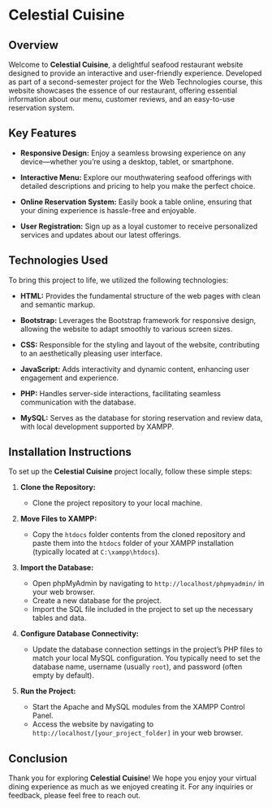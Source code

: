 # Celestial Cuisine

## Overview

Welcome to **Celestial Cuisine**, a delightful seafood restaurant website designed to provide an interactive and user-friendly experience. Developed as part of a second-semester project for the Web Technologies course, this website showcases the essence of our restaurant, offering essential information about our menu, customer reviews, and an easy-to-use reservation system.

## Key Features

- **Responsive Design:** Enjoy a seamless browsing experience on any device—whether you’re using a desktop, tablet, or smartphone.
  
- **Interactive Menu:** Explore our mouthwatering seafood offerings with detailed descriptions and pricing to help you make the perfect choice.
  
- **Online Reservation System:** Easily book a table online, ensuring that your dining experience is hassle-free and enjoyable.
  
- **User Registration:** Sign up as a loyal customer to receive personalized services and updates about our latest offerings.

## Technologies Used

To bring this project to life, we utilized the following technologies:

- **HTML:** Provides the fundamental structure of the web pages with clean and semantic markup.
  
- **Bootstrap:** Leverages the Bootstrap framework for responsive design, allowing the website to adapt smoothly to various screen sizes.
  
- **CSS:** Responsible for the styling and layout of the website, contributing to an aesthetically pleasing user interface.
  
- **JavaScript:** Adds interactivity and dynamic content, enhancing user engagement and experience.
  
- **PHP:** Handles server-side interactions, facilitating seamless communication with the database.
  
- **MySQL:** Serves as the database for storing reservation and review data, with local development supported by XAMPP.

## Installation Instructions

To set up the **Celestial Cuisine** project locally, follow these simple steps:

1. **Clone the Repository:**
   - Clone the project repository to your local machine.

2. **Move Files to XAMPP:**
   - Copy the `htdocs` folder contents from the cloned repository and paste them into the `htdocs` folder of your XAMPP installation (typically located at `C:\xampp\htdocs`).

3. **Import the Database:**
   - Open phpMyAdmin by navigating to `http://localhost/phpmyadmin/` in your web browser.
   - Create a new database for the project.
   - Import the SQL file included in the project to set up the necessary tables and data.

4. **Configure Database Connectivity:**
   - Update the database connection settings in the project’s PHP files to match your local MySQL configuration. You typically need to set the database name, username (usually `root`), and password (often empty by default).

5. **Run the Project:**
   - Start the Apache and MySQL modules from the XAMPP Control Panel.
   - Access the website by navigating to `http://localhost/[your_project_folder]` in your web browser.

## Conclusion

Thank you for exploring **Celestial Cuisine**! We hope you enjoy your virtual dining experience as much as we enjoyed creating it. For any inquiries or feedback, please feel free to reach out.
